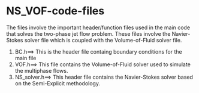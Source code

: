 # NS_VOF-code-files
The files involve the important header/function files used in the main code that solves the two-phase jet flow problem. These files involve the Navier-Stokes solver file which is coupled with the Volume-of-Fluid solver file. 

1) BC.h==> This is the header file containg boundary conditions for the main file
2) VOF.h==> This file contains the Volume-of-Fluid solver used to simulate the multiphase flows.
3) NS_solver.h==> This header file contains the Navier-Stokes solver based on the Semi-Explicit methodology.
